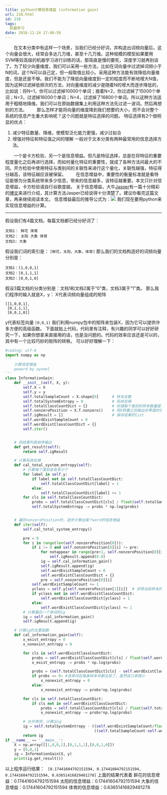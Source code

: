 ```yaml
---
title: python计算信息增益 (information gain)
url: 216.html
id: 216
tags:
  机器学习
date: 2016-11-24 17:40:59
---
```


&#160; &#160; &#160; &#160;在文本分类中有这样一个场景，当我们已经分好词，并构造出词频向量后，这个向量会很大，经常会多达几万维，甚至十几万维。这种规模的模型如果要用SVM等较高级的机器学习进行训练的话，那简直是慢的要死，深度学习就再别谈了。为了较少向量维度，我们可以采用一些方法，比如在词向量中过滤掉词频小于N的词，这个N可以自己定，但一般取值比较小。采用这种方法能有效降低向量维度，但是还是不够。我们不能为了降低向量维度到一定的程度而不断地增大N值，因为这种过滤掉低频次的方法，对向量维度的减少是随着N的增大而逐步降低的，比如说：将N=1，你可以过滤掉10000个单词；接着N=2，你过滤掉了15000个单词；N=3，过滤掉16000个单词；N=4，过滤掉了16800个单词。所以这种方法适用于粗糙地降维。我们可以在原始数据集上利用这种方法先过滤一波词。然后再想别的方法。
&#160; &#160; &#160; &#160;那么怎样才能将向量的维度降到我们想要的大小，而不会对整个系统的信息产生重大影响呢？这个问题就是特征选择的问题。
特征选择有2个很明显的优点：
1. 减少特征数量、降维，使模型泛化能力更强，减少过拟合
2. 增强对特征和特征值之间的理解 一般对于文本分类有两种最常用的信息选择方法。  

&#160; &#160; &#160; &#160;一个是卡方检验，另一个是信息增益。但凡是特征选择，总是在将特征的重要程度量化之后再进行选择，而如何量化特征的重要性，就成了各种方法间最大的不同。开方检验中使用特征与类别间的关联性来进行这个量化，关联性越强，特征得分越高，该特征越应该被保留。
&#160; &#160; &#160; &#160;在信息增益中，重要性的衡量标准就是看特征能够为分类系统带来多少信息，带来的信息越多，该特征越重要。本文只针对信息增益，卡方检验请自行谷歌度娘。 关于信息增益，大牛[Jasper](http://www.blogjava.net/zhenandaci)有一篇十分精彩的[博文](http://www.blogjava.net/zhenandaci/archive/2009/03/24/261701.html)来进行介绍，其计算方法Jasper已经说得十分清楚了。建议你看完这篇文章，再来继续阅读本文。 信息增益最后的推导公式为：![](http://www.blogjava.net/images/blogjava_net/zhenandaci/WindowsLiveWriter/7fce385fe28b_D158/clip_image016_thumb.gif) 
我们现在要用python来实现信息增益的计算。
***
假设我们有4篇文档，每篇文档都已经分好词了：
```
文档1： 鲜花 体育
文档2： 太阳 大象 体育
文档3: 大象 
```
假设我们词的索引是：
`[鲜花，太阳，大象，体育]` 
那么我们的文档构造好的词频向量分别是： 
```
文档1：[1,0,0,1]
文档2：[0,1,1,1]
文档3：[0,0,1,0]
```
假设3篇文档的分类分别是：文档1和文档2属于“0”类，文档3属于“1”类。 那么我们程序的输入就是X，y：
X代表词频向量组成的矩阵 
```
[[1,0,0,1], 
 [0,1,1,1],
 [0,0,1,0]]
```
y代表标签向量 
`[0,0,1]`
我们利用numpy包中的矩阵来包装X，因为它可以提供许多方便的高级函数。 下面就贴上代码，代码里有注释，有兴趣的同学可以好好研究一下，如果你想拿来直接用的话，也是没问题的。代码的效率应该还是可以的，其中有一个比较巧妙的矩阵的转秩。 可以好好理解一下：

```python
#coding: utf-8
import numpy as np
'''
    计算信息增益
    powerd by ayonel
'''
class InformationGain:
    def __init__(self, X, y):
        self.X = X
        self.y = y
        self.totalSampleCount = X.shape[0]      # 样本总数
        self.totalSystemEntropy = 0             # 系统总熵
        self.totalClassCountDict = {}           # 存储每个类别的样本数量是多少
        self.nonzeroPosition = X.T.nonzero()    # 将X转置之后输出非零值的位置
        self.igResult = []                      # 保存结果的list
        self.wordExistSampleCount = 0
        self.wordExistClassCountDict = {}
        self.iter()


    # 将结果列表排序输出
    def get_result(self):
        return self.igResult

    # 计算系统总熵
    def cal_total_system_entropy(self):
        # 计算每个类别各有多少个
        for label in self.y:
            if label not in self.totalClassCountDict:
                self.totalClassCountDict[label] = 1
            else:
                self.totalClassCountDict[label] += 1
        for cls in self.totalClassCountDict:
            probs = self.totalClassCountDict[cls] / float(self.totalSampleCount)
            self.totalSystemEntropy -= probs * np.log(probs)


    # 遍历nonzeroPosition时，逐步计算出每个word的信息增益
    def iter(self):
        self.cal_total_system_entropy()

        pre = 0
        for i in range(len(self.nonzeroPosition[0])):
            if i != 0 and self.nonzeroPosition[0][i] != pre:
                for notappear in range(pre+1, self.nonzeroPosition[0][i]):  # 如果一个词在整个样本集中都未出现，则直接赋为0
                    self.igResult.append(0.0)
                ig = self.cal_information_gain()
                self.igResult.append(ig)
                self.wordExistSampleCount = 0
                self.wordExistClassCountDict = {}
                pre = self.nonzeroPosition[0][i]
            self.wordExistSampleCount += 1
            yclass = self.y[self.nonzeroPosition[1][i]]  # 求得当前样本的标签
            if yclass not in self.wordExistClassCountDict:
                self.wordExistClassCountDict[yclass] = 1
            else:
                self.wordExistClassCountDict[yclass] += 1
        # 计算最后一个单词的ig
        ig = self.cal_information_gain()
        self.igResult.append(ig)

    # 计算ig的主要函数
    def cal_information_gain(self):
        x_exist_entropy = 0
        x_nonexist_entropy = 0

        for cls in self.wordExistClassCountDict:
            probs = self.wordExistClassCountDict[cls] / float(self.wordExistSampleCount)
            x_exist_entropy -= probs * np.log(probs)

            probs = (self.totalClassCountDict[cls] - self.wordExistClassCountDict[cls]) / float(self.totalSampleCount - self.wordExistSampleCount)
            if probs == 0: #该单词在每条样本中都出现了，虽然该几率很小
                x_nonexist_entropy = 0
            else:
                x_nonexist_entropy -= probs*np.log(probs)

        for cls in self.totalClassCountDict:
            if cls not in self.wordExistClassCountDict:
                probs = self.totalClassCountDict[cls] / float(self.totalSampleCount - self.wordExistSampleCount)
                x_nonexist_entropy -= probs*np.log(probs)

        # 合并两项，计算出ig
        ig = self.totalSystemEntropy - ((self.wordExistSampleCount/float(self.totalSampleCount))*x_exist_entropy +
                                        ((self.totalSampleCount-self.wordExistSampleCount)/float(self.totalSampleCount)*x_nonexist_entropy))
        return ig
if __name__ == '__main__':
    X = np.array([[1,0,0,1],[0,1,1,1],[0,0,1,0]])
    y = [0,0,1]
    ig = InformationGain(X, y)
    print(ig.get_result())
```
以上程序运行结果： ` [0.17441604792151594, 0.17441604792151594, 0.17441604792151594, 0.63651416829481278]`
上面的结果代表着 鲜花的信息增益：0.17441604792151594 太阳的信息增益：0.17441604792151594 大象的信息增益：0.17441604792151594 体育的信息增益：0.63651416829481278